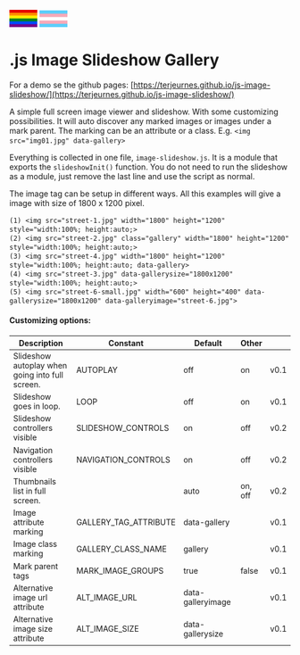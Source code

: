 <picture><img src="webpage/gay_pride_flag.svg" width="50"></picture> <picture><img src="webpage/transgender_pride_flag.svg" width="50"></picture>
# .js Image Slideshow Gallery 

For a demo se the github pages: [https://terjeurnes.github.io/js-image-slideshow/](https://terjeurnes.github.io/js-image-slideshow/)

A simple full screen image viewer and slideshow. With some customizing possibilities. 
It will auto discover any marked images or images under a mark parent. The marking can be an attribute or a class. E.g. `<img src="img01.jpg" data-gallery>`

Everything is collected in one file, `image-slideshow.js`. It is a module that exports the `slideshowInit()` function. You do not need to run the slideshow as a module, just remove the last line and use the script as normal.



The image tag can be setup in different ways. All this examples will give a image with size of 1800 x 1200 pixel.
```
(1) <img src="street-1.jpg" width="1800" height="1200" style="width:100%; height:auto;>
(2) <img src="street-2.jpg" class="gallery" width="1800" height="1200" style="width:100%; height:auto;>
(3) <img src="street-4.jpg" width="1800" height="1200" style="width:100%; height:auto; data-gallery>
(4) <img src="street-3.jpg" data-gallerysize="1800x1200" style="width:100%; height:auto;>
(5) <img src="street-6-small.jpg" width="600" height="400" data-gallerysize="1800x1200" data-galleryimage="street-6.jpg">
```



#### Customizing options:
| Description | Constant | Default | Other | |
|-------------|----------|---------|--------|-|
| Slideshow autoplay when going into full screen. | AUTOPLAY | off | on | v0.1 |
| Slideshow goes in loop. | LOOP | off | on | v0.1 |
| Slideshow controllers visible | SLIDESHOW_CONTROLS | on | off | v0.2 |
| Navigation controllers visible | NAVIGATION_CONTROLS | on | off | v0.2 |
| Thumbnails list in full screen. | | auto | on, off | v0.2 |
| Image attribute marking | GALLERY_TAG_ATTRIBUTE | data-gallery | | v0.1 |
| Image class marking | GALLERY_CLASS_NAME | gallery | | v0.1 |
| Mark parent tags | MARK_IMAGE_GROUPS | true | false | v0.1 |
| Alternative image url attribute | ALT_IMAGE_URL | data-galleryimage | | v0.1 |
| Alternative image size attribute | ALT_IMAGE_SIZE | data-gallerysize | | v0.1 |





